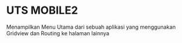 # UTS MOBILE2
Menampilkan Menu Utama dari sebuah aplikasi yang menggunakan Gridview dan Routing ke halaman lainnya

